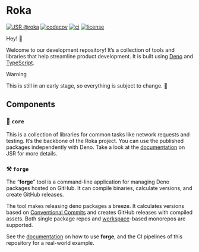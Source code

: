 # Roka

[![JSR @roka](https://jsr.io/badges/@roka)](https://jsr.io/@roka)
[![codecov](https://codecov.io/gh/withroka/roka/branch/main/graph/badge.svg)](https://codecov.io/gh/withroka/roka)
[![ci](https://github.com/withroka/roka/actions/workflows/ci.yml/badge.svg)](https://github.com/withroka/roka/actions/workflows/ci.yml)
[![license](https://img.shields.io/badge/License-MIT-blue.svg)](https://github.com/withroka/roka/blob/main/LICENSE)

Hey! 👋

Welcome to our development repository! It’s a collection of tools and libraries
that help streamline product development. It is built using
[Deno](https://deno.com) and [TypeScript](https://www.typescriptlang.org).

> [!WARNING]
> This is still in an early stage, so everything is subject to change. 🚀

## Components

### 🌱 `core`

This is a collection of libraries for common tasks like network requests and
testing. It’s the backbone of the Roka project. You can use the published
packages independently with Deno. Take a look at the
[documentation](https://jsr.io/@roka) on JSR for more details.

### ⚒️ `forge`

The “**forge**” tool is a command-line application for managing Deno packages
hosted on GitHub. It can compile binaries, calculate versions, and create GitHub
releases.

The tool makes releasing deno packages a breeze. It calculates versions based on
[Conventional Commits](https://www.conventionalcommits.org) and creates GitHub
releases with compiled assets. Both single package repos and
[workspace](https://docs.deno.com/runtime/fundamentals/workspaces/)-based
monorepos are supported.

See the [documentation](https://jsr.io/@roka/forge) on how to use **forge**, and
the CI pipelines of this repository for a real-world example.
